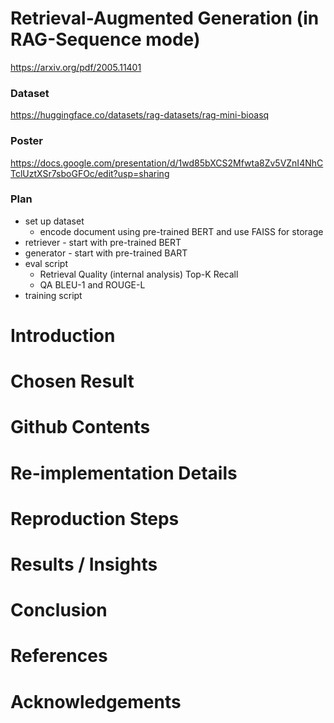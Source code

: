 # Retrieval-Augmented Generation (in RAG-Sequence mode)

https://arxiv.org/pdf/2005.11401

### Dataset
https://huggingface.co/datasets/rag-datasets/rag-mini-bioasq

### Poster
https://docs.google.com/presentation/d/1wd85bXCS2Mfwta8Zv5VZnI4NhCTclUztXSr7sboGFOc/edit?usp=sharing

### Plan
- set up dataset
  - encode document using pre-trained BERT and use FAISS for storage
- retriever - start with pre-trained BERT
- generator - start with pre-trained BART
- eval script
  - Retrieval Quality (internal analysis)	Top-K Recall
  - QA BLEU-1 and ROUGE-L
- training script


# Introduction

# Chosen Result

# Github Contents

# Re-implementation Details

# Reproduction Steps

# Results / Insights

# Conclusion

# References

# Acknowledgements